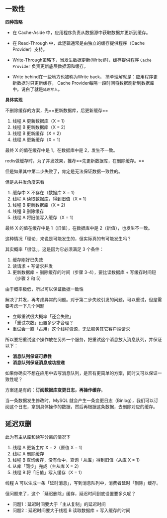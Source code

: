 ## 一致性

**四种策略**

- 在 Cache-Aside 中，应用程序负责从数据源中获取数据并更新到缓存。

- 在 Read-Through 中，此逻辑通常是由独立的缓存提供程序（Cache Provider）支持。

- Write-Through策略下，当发生数据更新(Write)时，缓存提供程序 `Cache Provider` 负责更新底层数据源和缓存。

- Write behind在一些地方也被称为Write back， 简单理解就是：应用程序更新数据时只更新缓存， Cache Provider每隔一段时间将数据刷新到数据库中。说白了就是`延迟写入`。

**具体实现**

不删除缓存的方案，先==更新数据库，后更新缓存==

1. 线程 A 更新数据库（X = 1）
2. 线程 B 更新数据库（X = 2）
3. 线程 B 更新缓存（X = 2）
4. 线程 A 更新缓存（X = 1）

最终 X 的值在缓存中是 1，在数据库中是 2，发生不一致。



redis做缓存时，为了并发效果，推荐==先更新数据库，在删除缓存。==

但是如果其中第二步失败了，肯定是无法保证数据一致性的。

但是从并发角度来看

1. 缓存中 X 不存在（数据库 X = 1）
2. 线程 A 读取数据库，得到旧值（X = 1）
3. 线程 B 更新数据库（X = 2)
4. 线程 B 删除缓存
5. 线程 A 将旧值写入缓存（X = 1）

最终 X 的值在缓存中是 1（旧值），在数据库中是 2（新值），也发生不一致。

这种情况「理论」来说是可能发生的，但实际真的有可能发生吗？

其实概率「很低」，这是因为它必须满足 3 个条件：

1. 缓存刚好已失效
2. 读请求 + 写请求并发
3. 更新数据库 + 删除缓存的时间（步骤 3-4），要比读数据库 + 写缓存时间短（步骤 2 和 5）

由于概率极低，所以可以保证数据一致性

解决了并发，再考虑异常的问题。对于第二步失败引发的问题，可以重试，但是需要考虑一下几个问题

- 立即重试很大概率「还会失败」
- 「重试次数」设置多少才合理？
- 重试会一直「占用」这个线程资源，无法服务其它客户端请求

所以要把重试这个操作放在另外一个服务，把重试这个消息放入消息队列，并保证以下：

- **消息队列保证可靠性**
- **消息队列保证消息成功投递**

如果你确实不想在应用中去写消息队列，是否有更简单的方案，同时又可以保证一致性呢？

方案还是有的：**订阅数据库变更日志，再操作缓存**。

当一条数据发生修改时，MySQL 就会产生一条变更日志（Binlog），我们可以订阅这个日志，拿到具体操作的数据，然后再根据这条数据，去删除对应的缓存。

## 延迟双删

此为有主从库和读写分离的情况下

1. 线程 A 更新主库 X = 2（原值 X = 1）
2. 线程 A 删除缓存
3. 线程 B 查询缓存，没有命中，查询「从库」得到旧值（从库 X = 1）
4. 从库「同步」完成（主从库 X = 2）
5. 线程 B 将「旧值」写入缓存（X = 1）

线程 A 可以生成一条「延时消息」，写到消息队列中，消费者延时「删除」缓存。

但问题来了，这个「延迟删除」缓存，延迟时间到底设置要多久呢？

- 问题1：延迟时间要大于「主从复制」的延迟时间
- 问题2：延迟时间要大于线程 B 读取数据库 + 写入缓存的时间
